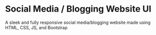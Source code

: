 # Social Media / Blogging Website UI

A sleek and fully responsive social media/blogging website made using HTML, CSS, JS, and Bootstrap
